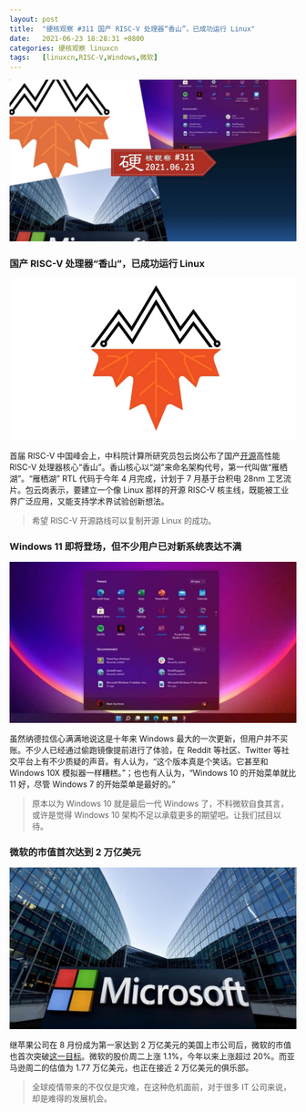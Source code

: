 ```yaml
---
layout: post
title:	"硬核观察 #311 国产 RISC-V 处理器“香山”，已成功运行 Linux"
date:	2021-06-23 18:28:31 +0800 
categories:	硬核观察 linuxcn 
tags:	[linuxcn,RISC-V,Windows,微软]
---
```



![](/Asserts/Images/album/202106/23/182740i6uyq62r6hwh246r.jpg)


### 国产 RISC-V 处理器“香山”，已成功运行 Linux


![](/Asserts/Images/album/202106/23/182740lo1w6dd6e1dewdej.jpg)


首届 RISC-V 中国峰会上，中科院计算所研究员包云岗公布了国产[开源](https://github.com/OpenXiangShan/XiangShan)高性能 RISC-V 处理器核心“香山”。香山核心以“湖”来命名架构代号，第一代叫做“雁栖湖”。“雁栖湖” RTL 代码于今年 4 月完成，计划于 7 月基于台积电 28nm 工艺流片。包云岗表示，要建立一个像 Linux 那样的开源 RISC-V 核主线，既能被工业界广泛应用，又能支持学术界试验创新想法。



> 
> 希望 RISC-V 开源路线可以复制开源 Linux 的成功。
> 
> 
> 


### Windows 11 即将登场，但不少用户已对新系统表达不满


![](/Asserts/Images/album/202106/23/182751zfextppumxwp32lw.jpg)


虽然纳德拉信心满满地说这是十年来 Windows 最大的一次更新，但用户并不买账。不少人已经通过偷跑镜像提前进行了体验，在 Reddit 等社区、Twitter 等社交平台上有不少质疑的声音。有人认为，“这个版本真是个笑话。它甚至和 Windows 10X 模拟器一样糟糕。”；也也有人认为，“Windows 10 的开始菜单就比 11 好，尽管 Windows 7 的开始菜单是最好的。”



> 
> 原本以为 Windows 10 就是最后一代 Windows 了，不料微软自食其言，或许是觉得 Windows 10 架构不足以承载更多的期望吧。让我们拭目以待。
> 
> 
> 


### 微软的市值首次达到 2 万亿美元


![](/Asserts/Images/album/202106/23/182803n9xi0jpm0su97kx2.jpg)


继苹果公司在 8 月份成为第一家达到 2 万亿美元的美国上市公司后，微软的市值也首次突破[这一目标](https://www.geekwire.com/2021/microsoft-hits-2-trillion-market-cap-first-time-ever/)。微软的股价周二上涨 1.1%，今年以来上涨超过 20%。而亚马逊周二的估值为 1.77 万亿美元，也正在接近 2 万亿美元的俱乐部。



> 
> 全球疫情带来的不仅仅是灾难，在这种危机面前，对于很多 IT 公司来说，却是难得的发展机会。
> 
> 
>
